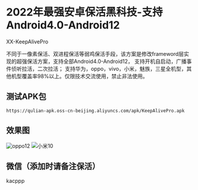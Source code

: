 # 2022年最强安卓保活黑科技-支持Android4.0-Android12

XX-KeepAlivePro

不同于一像素保活、双进程保活等弱鸡保活手段，该方案是修改frameword层实现的超强保活方案，支持全部Android4.0-Android12， 支持开机自启动，广播事件侦听拉活，二次拉活；
支持华为，oppo，vivo，小米，魅族，三星全机型，其他机型覆盖率98%以上。仅限技术交流使用，禁止非法使用。



## 测试APK包
```
https://qulian-apk.oss-cn-beijing.aliyuncs.com/apk/KeepAlivePro.apk

```
## 效果图

![oppo12](https://qulian-apk.oss-cn-beijing.aliyuncs.com/apk/oppo.gif)
![小米10](https://qulian-apk.oss-cn-beijing.aliyuncs.com/apk/xiaomi.gif)


## 微信（添加时请备注保活）

kacppp
